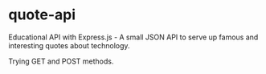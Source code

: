 # quote-api
Educational API with Express.js - A small JSON API to serve up famous and interesting quotes about technology.

Trying GET and POST methods.
